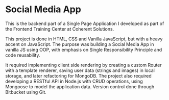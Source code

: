 # Social Media App

This is the backend part of a Single Page Application I developed as part of the Frontend Training Center at Coherent Solutions.

This project is done in HTML, CSS and Vanilla JavaScript, but with a heavy accent on JavaScript. 
The purpose was building a Social Media App in vanilla JS using OOP, with emphasis on Single Responsibility Principle and code reusability. 

It required implementing client side rendering by creating a custom Router with a template renderer, saving user data (strings and images) in local storage, and later refactoring for MongoDB. The project also required developing a RESTful API in Node.js with CRUD operations, using Mongoose to model the application data. Version control done through Bitbucket using Git.
